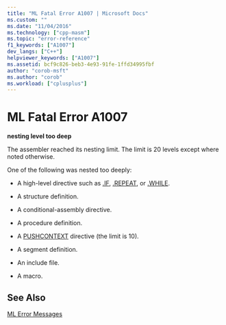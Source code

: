 ```yaml
---
title: "ML Fatal Error A1007 | Microsoft Docs"
ms.custom: ""
ms.date: "11/04/2016"
ms.technology: ["cpp-masm"]
ms.topic: "error-reference"
f1_keywords: ["A1007"]
dev_langs: ["C++"]
helpviewer_keywords: ["A1007"]
ms.assetid: bcf9c826-beb3-4e93-91fe-1ffd34995fbf
author: "corob-msft"
ms.author: "corob"
ms.workload: ["cplusplus"]
---
```

# ML Fatal Error A1007
**nesting level too deep**  
  
 The assembler reached its nesting limit. The limit is 20 levels except where noted otherwise.  
  
 One of the following was nested too deeply:  
  
-   A high-level directive such as [.IF](../../assembler/masm/dot-if.md), [.REPEAT](../../assembler/masm/dot-repeat.md), or [.WHILE](../../assembler/masm/dot-while.md).  
  
-   A structure definition.  
  
-   A conditional-assembly directive.  
  
-   A procedure definition.  
  
-   A [PUSHCONTEXT](../../assembler/masm/pushcontext.md) directive (the limit is 10).  
  
-   A segment definition.  
  
-   An include file.  
  
-   A macro.  
  
## See Also  
 [ML Error Messages](../../assembler/masm/ml-error-messages.md)